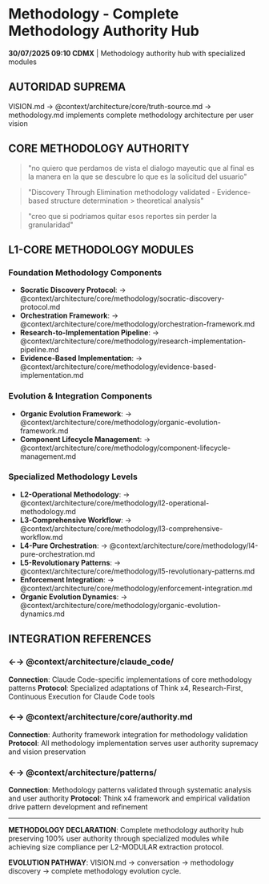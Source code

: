 # Methodology - Complete Methodology Authority Hub

**30/07/2025 09:10 CDMX** | Methodology authority hub with specialized modules

## AUTORIDAD SUPREMA
VISION.md → @context/architecture/core/truth-source.md → methodology.md implements complete methodology architecture per user vision

## CORE METHODOLOGY AUTHORITY

> "no quiero que perdamos de vista el dialogo mayeutic que al final es la manera en la que se descubre lo que es la solicitud del usuario"

> "Discovery Through Elimination methodology validated - Evidence-based structure determination > theoretical analysis"

> "creo que si podriamos quitar esos reportes sin perder la granularidad"

## L1-CORE METHODOLOGY MODULES

### **Foundation Methodology Components**
- **Socratic Discovery Protocol**: → @context/architecture/core/methodology/socratic-discovery-protocol.md
- **Orchestration Framework**: → @context/architecture/core/methodology/orchestration-framework.md
- **Research-to-Implementation Pipeline**: → @context/architecture/core/methodology/research-implementation-pipeline.md
- **Evidence-Based Implementation**: → @context/architecture/core/methodology/evidence-based-implementation.md

### **Evolution & Integration Components**
- **Organic Evolution Framework**: → @context/architecture/core/methodology/organic-evolution-framework.md
- **Component Lifecycle Management**: → @context/architecture/core/methodology/component-lifecycle-management.md

### **Specialized Methodology Levels**
- **L2-Operational Methodology**: → @context/architecture/core/methodology/l2-operational-methodology.md
- **L3-Comprehensive Workflow**: → @context/architecture/core/methodology/l3-comprehensive-workflow.md
- **L4-Pure Orchestration**: → @context/architecture/core/methodology/l4-pure-orchestration.md
- **L5-Revolutionary Patterns**: → @context/architecture/core/methodology/l5-revolutionary-patterns.md
- **Enforcement Integration**: → @context/architecture/core/methodology/enforcement-integration.md
- **Organic Evolution Dynamics**: → @context/architecture/core/methodology/organic-evolution-dynamics.md

## INTEGRATION REFERENCES

### ←→ @context/architecture/claude_code/
**Connection**: Claude Code-specific implementations of core methodology patterns
**Protocol**: Specialized adaptations of Think x4, Research-First, Continuous Execution for Claude Code tools

### ←→ @context/architecture/core/authority.md
**Connection**: Authority framework integration for methodology validation
**Protocol**: All methodology implementation serves user authority supremacy and vision preservation

### ←→ @context/architecture/patterns/
**Connection**: Methodology patterns validated through systematic analysis and user authority
**Protocol**: Think x4 framework and empirical validation drive pattern development and refinement

---

**METHODOLOGY DECLARATION**: Complete methodology authority hub preserving 100% user authority through specialized modules while achieving size compliance per L2-MODULAR extraction protocol.

**EVOLUTION PATHWAY**: VISION.md → conversation → methodology discovery → complete methodology evolution cycle.